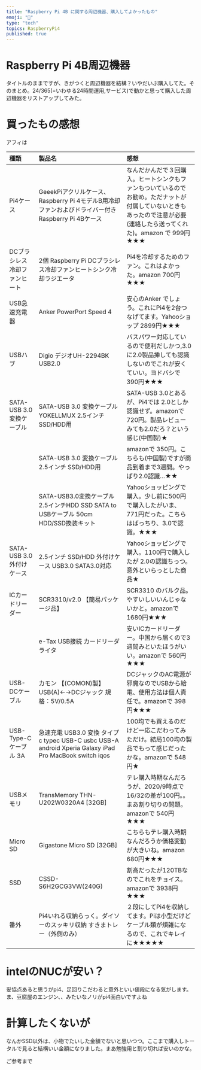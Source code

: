 ```yaml
---
title: "Raspberry Pi 4B に関する周辺機器、購入してよかったもの"
emoji: "📝"
type: "tech"
topics: RaspberryPi4
published: true
---
```


# Raspberry Pi 4B周辺機器
タイトルのままですが、きがつくと周辺機器を結構？いやだいぶ購入してた。そのまとめ。24/365(=いわゆる24時間運用,サービス)で動かと思って購入した周辺機器をリストアップしてみた。

# 買ったもの感想
アフィは

| 種類 | 製品名  | 感想 |
|:-----------|:------------|:------------|
| Pi4ケース| GeeekPiアクリルケース、Raspberry Pi 4モデルB用冷却ファンおよびドライバー付きRaspberry Pi 4Bケース       | なんだかんだで３回購入。ヒートシンクもファンもついているのでお勧め。ただナットが付属していないときもあったので注意が必要(連絡したら送ってくれた)。amazon で 999円★★★ |
|DCブラシレス冷却ファンヒート|2個 Raspberry Pi DCブラシレス冷却ファンヒートシンク冷却ラジエータ|Pi4を冷却するためのファン。これはよかった。amazon 700円★★★|
|USB急速充電器|Anker PowerPort Speed 4|安心のAnker でしょう。これにPi4を2台つなげてます。Yahooショップ 2899円★★★|
| USBハブ       | Digio デジオUH-2294BK USB2.0        | バスパワー対応しているので便利だしかつ,3.0に2.0製品挿しても認識しないのでこれが安くていい。ヨドバシで 390円★★★ |
| SATA-USB 3.0 変換ケーブル      | SATA-USB 3.0 変換ケーブル YOKELLMUX 2.5インチ SSD/HDD用      | SATA-USB 3.0とあるが、Pi4では 2.0としか認識せず。amazonで 720円。製品レビューみても2.0だろ？という感じ(中国製)★|
| | SATA-USB 3.0 変換ケーブル 2.5インチ SSD/HDD用| amazonで 350円。こちらも(中国製)ですが商品到着まで3週間。やっぱり2.0認識…★★|
| | SATA-USB3.0変換ケーブル 2.5インチHDD SSD SATA to USBケーブル 50cm HDD/SSD換装キット          | Yahooショッピングで購入。少し前に500円で購入したがいま、771円だった。こちらはばっちり、3.0で認識。★★★           |
|SATA-USB 3.0外付けケース | 2.5インチ SSD/HDD 外付けケース USB3.0 SATA3.0対応 | Yahooショッピングで購入。1100円で購入したが 2.0の認識ちっつ。意外といらっとした商品★           |
| ICカードリーダー| SCR3310/v2.0 【簡易パッケージ品】| SCR3310 のバルク品。やすいしいいんじゃないかと。amazonで 1680円★★★|
| | e-Tax USB接続 カードリーダライタ | 安いICカードリーダー。中国から届くので3週間みといたほうがいい。amazonで 560円★★★|
| USB-DCケーブル|カモン 【(COMON)製】USB(A)←→DCジャック 規格：5V/0.5A | DCジャックのAC電源が邪魔なのでUSBから給電、使用方法は個人責任で。amazonで 398円★★★|
|USB-Type-C ケーブル 3A|急速充電 USB3.0 変換 タイプc typec USB-C usbc USB-A android Xperia Galaxy iPad Pro MacBook switch iqos|100均でも買えるのだけど一応こだわってみただけ。結局100均の製品でもって感じだったかな。amazonで 548円★|
|USBメモリ|TransMemory THN-U202W0320A4 [32GB]|テレ購入時期なんだろうが、2020/9時点で16/32の差が100円。。まあ割り切りの問題。amazonで 540円★★★|
|Micro SD|Gigastone Micro SD [32GB]|こちらもテレ購入時期なんだろうか価格変動が大きいね。amazon 680円★★★|
|SSD|CSSD-S6H2GCG3VW(240G)|割高だったが120TBなのでこれをチョイス。amazonで 3938円★★★|
|番外|Pi4いれる収納らっく。ダイソーのスッキリ収納 すきまトレー（外側のみ）|２段にしてPi4を収納してます。Piは小型だけどケーブル類が煩雑になるので、これでキレイに★★★★★|

# intelのNUCが安い？
妥協点あると思うがpi4、足回りこだわると意外といい値段になる気がします。ま、豆腐屋のエンジン、、みたいなノリがpi4面白いですよね


# 計算したくないが
なんかSSD以外は、小物でたいした金額でないと思いつつ。ここまで購入しトータルで見ると結構いい金額になりました。まあ勉強用と割り切れば安いのかな。

ご参考まで



